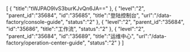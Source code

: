 [
	{
		"title":"tWJPAO9lvS3burKJvQn6JA=="
	},
	{
		"level":"2",
		"parent_id":"35684",
		"id":"35685",
		"title":"登陆控制台",
		"url":"/data-factory/console-guide",
		"status":"2"
	},
	{
		"level":"2",
		"parent_id":"35684",
		"id":"35686",
		"title":"工作流",
		"status":"2"
	},
	{
		"level":"2",
		"parent_id":"35684",
		"id":"35689",
		"title":"运维中心",
		"url":"/data-factory/operation-center-guide",
		"status":"2"
	}
]